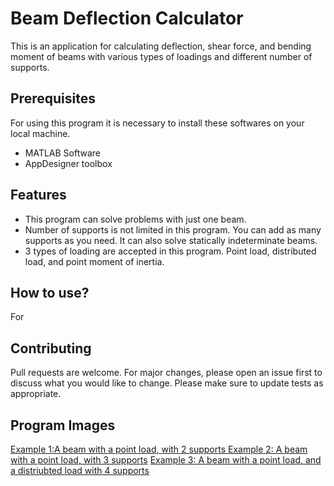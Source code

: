 
# Beam Deflection Calculator

This is an application for calculating deflection, shear force, and bending moment of beams with various types of loadings and different number of supports.

## Prerequisites
For using this program it is necessary to install these softwares on your local machine.
* MATLAB Software
* AppDesigner toolbox

## Features
* This program can solve problems with just one beam.
* Number of supports is not limited in this program. You can add as many supports as you need. It can also solve statically indeterminate beams.
* 3 types of loading are accepted in this program. Point load, distributed load, and point moment of inertia. 

## How to use?
For 
## Contributing
Pull requests are welcome. For major changes, please open an issue first to discuss what you would like to change.
Please make sure to update tests as appropriate.


## Program Images
[Example 1:A beam with a point load, with 2 supports ](https://github.com/amin-tabrizian/Beam-Deflection-Calculator/blob/master/Application%20Images/2.png)
[Example 2: A beam with a point load, with 3 supports](https://github.com/amin-tabrizian/Beam-Deflection-Calculator/blob/master/Application%20Images/1.png)
[Example 3: A beam with a point load, and a distriubted load with 4 supports](https://github.com/amin-tabrizian/Beam-Deflection-Calculator/blob/master/Application%20Images/1.png)
